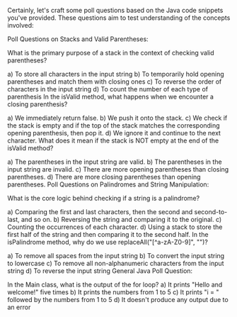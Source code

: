 Certainly, let's craft some poll questions based on the Java code snippets you've provided. These questions aim to test understanding of the concepts involved:

Poll Questions on Stacks and Valid Parentheses:

What is the primary purpose of a stack in the context of checking valid parentheses?

a) To store all characters in the input string
b) To temporarily hold opening parentheses and match them with closing ones
c) To reverse the order of characters in the input string
d) To count the number of each type of parenthesis
In the isValid method, what happens when we encounter a closing parenthesis?

a) We immediately return false.
b) We push it onto the stack.
c) We check if the stack is empty and if the top of the stack matches the corresponding opening parenthesis, then pop it.
d) We ignore it and continue to the next character.
What does it mean if the stack is NOT empty at the end of the isValid method?

a) The parentheses in the input string are valid.
b) The parentheses in the input string are invalid.
c) There are more opening parentheses than closing parentheses.
d) There are more closing parentheses than opening parentheses.
Poll Questions on Palindromes and String Manipulation:

What is the core logic behind checking if a string is a palindrome?

a) Comparing the first and last characters, then the second and second-to-last, and so on.
b) Reversing the string and comparing it to the original.
c) Counting the occurrences of each character.
d) Using a stack to store the first half of the string and then comparing it to the second half.
In the isPalindrome method, why do we use replaceAll("[^a-zA-Z0-9]", "")?

a) To remove all spaces from the input string
b) To convert the input string to lowercase
c) To remove all non-alphanumeric characters from the input string
d) To reverse the input string
General Java Poll Question:

In the Main class, what is the output of the for loop?
a) It prints "Hello and welcome!" five times
b) It prints the numbers from 1 to 5
c) It prints "i = " followed by the numbers from 1 to 5
d) It doesn't produce any output due to an error